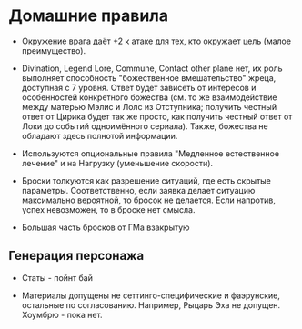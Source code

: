 # Домашние правила

* Окружение врага даёт +2 к атаке для тех, кто окружает цель (малое преимущество).

* Divination, Legend Lore, Commune, Contact other plane нет, их роль выполняет способность "божественное вмешательство" жреца, доступная с 7 уровня. Ответ будет зависеть от интересов и особенностей конкретного божества (см. то же взаимодействие между матерью Мэлис и Лолс из Отступника; получить честный ответ от Цирика будет так же просто, как получить честный ответ от Локи до событий одноимённого сериала). Также, божества не обладают здесь полнотой информации. 

* Используются опциональные правила "Медленное естественное лечение" и на Нагрузку (уменьшение скорости).

* Броски толкуются как разрешение ситуаций, где есть скрытые параметры. Соответственно, если заявка делает ситуацию максимально вероятной, то бросок не делается. Если напротив, успех невозможен, то в броске нет смысла. 

* Большая часть бросков от ГМа взакрытую


## Генерация персонажа

* Статы - пойнт бай

* Материалы допущены не сеттинго-специфические и фаэрунские, остальные по согласованию. Например, Рыцарь Эха не допущен. Хоумбрю - пока нет.
